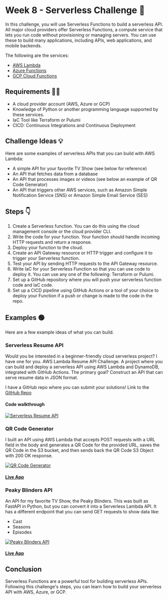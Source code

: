 # Week 8 - Serverless Challenge 🚀

In this challenge, you will use Serverless Functions to build a serverless API. All major cloud providers offer Serverless Functions, a compute service that lets you run code without provisioning or managing servers. You can use these to build many applications, including APIs, web applications, and mobile backends.

The following are the services:

- [AWS Lambda](https://aws.amazon.com/lambda/)
- [Azure Functions](https://azure.microsoft.com/en-in/products/functions#:~:text=Azure%20Functions%20is%20an%20event,highest%20level%20of%20hardware%20abstraction.)
- [GCP Cloud Functions](https://cloud.google.com/functions)

## Requirements 🙋‍♂️

- A cloud provider account (AWS, Azure or GCP)
- Knowledge of Python or another programming language supported by these services.
- IaC Tool like Terraform or Pulumi
- CICD: Continuous Integrations and Continuous Deployment

## Challenge Ideas 💡

Here are some examples of serverless APIs that you can build with AWS Lambda:

- A simple API for your favorite TV Show (see below for reference)
- An API that fetches data from a database
- An API that processes images or videos (see below an example of QR Code Generator)
- An API that triggers other AWS services, such as Amazon Simple Notification Service (SNS) or Amazon Simple Email Service (SES)

## Steps 👇

1. Create a Serverless function. You can do this using the cloud management console or the cloud provider CLI.
2. Write the code for your function. Your function should handle incoming HTTP requests and return a response.
3. Deploy your function to the cloud.
4. Create an API Gateway resource or HTTP trigger and configure it to trigger your Serverless function.
5. Test your API by sending HTTP requests to the API Gateway resource.
6. Write IaC for your Serverless Function so that you can use code to deploy it.
You can use any one of the following: Terraform or Pulumi.
7. Set up a GitHub repository where you will push your serverless function code and IaC code.
8. Set up a CICD pipeline using GitHub Actions or a tool of your choice to deploy your Function if a push or change is made to the code in the repo.

## Examples 🟢

Here are a few example ideas of what you can build.

### Serverless Resume API

Would you be interested in a beginner-friendly cloud serverless project? I have one for you.
AWS Lambda Resume API Challenge. A project where you can build and deploy a serverless API using AWS Lambda and DynamoDB, integrated with GitHub Actions. The primary goal? Construct an API that can serve resume data in JSON format.

I have a GitHub repo where you can submit your solutions!
Link to the [GitHub Repo](https://github.com/rishabkumar7/aws-resume-api)

#### Code walkthrough

[![Serverless Resume API](https://img.youtube.com/vi/-pKrT7Ix3G0/sddefault.jpg)](https://youtu.be/-pKrT7Ix3G0?si=tZ784UqtJdKpq6kH)

### QR Code Generator

I built an API using AWS Lambda that accepts POST requests with a URL field in the body and generates a QR Code for the provided URL, saves the QR Code in the S3 bucket, and then sends back the QR Code S3 Object with 200 OK response.

[![QR Code Generator](https://img.youtube.com/vi/j8QZwM3LFDM/sddefault.jpg)](https://youtu.be/j8QZwM3LFDM?si=Ue46RnlmYzaJsGMY)

#### [Live App](https://url2qr.rishab.cloud)

### Peaky Blinders API

An API for my favorite TV Show, the Peaky Blinders. This was built as FastAPI in Python, but you can convert it into a Serverless Lambda API. It has a different endpoint that you can send GET requests to show data like:

- Cast
- Seasons
- Episodes

[![Peaky Blinders API](https://img.youtube.com/vi/LVuxmQfqivA/sddefault.jpg)](https://youtu.be/LVuxmQfqivA?si=qaGv51-10CF8X8cN)

#### [Live App](https://peaky-blinders.calmsand-ff14fe59.eastus.azurecontainerapps.io/)

## Conclusion

Serverless Functions are a powerful tool for building serverless APIs. Following this challenge's steps, you can learn how to build your serverless API with AWS, Azure, or GCP.
